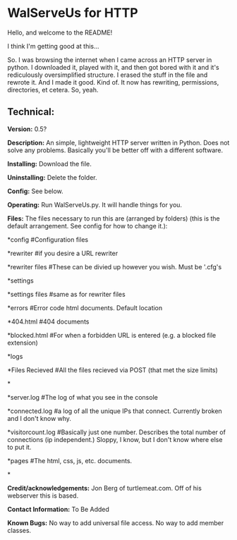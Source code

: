 WalServeUs for HTTP
===================
Hello, and welcome to the README!

I think I'm getting good at this...

So. I was browsing the internet when I came across an HTTP server in python. I downloaded it, played with it, and then got bored with it and it's rediculously oversimplified structure. I erased the stuff in the file and rewrote it. And I made it good. Kind of. It now has rewriting, permissions, directories, et cetera. So, yeah.


Technical:
----------
**Version:** 0.5?

**Description:** An simple, lightweight HTTP server written in Python. Does not solve any problems. Basically you'll be better off with a different software.

**Installing:** Download the file.

**Uninstalling:** Delete the folder.

**Config:** See below.

**Operating:** Run WalServeUs.py. It will handle things for you.

**Files:** The files necessary to run this are (arranged by folders) (this is the default arrangement. See config for how to change it.):

*config #Configuration files

 *rewriter #if you desire a URL rewriter
 
  *rewriter files #These can be divied up however you wish. Must be '.cfg's
  
 *settings
 
  *settings files #same as for rewriter files
  
*errors #Error code html documents. Default location

 *404.html #404 documents
 
 *blocked.html #For when a forbidden URL is entered (e.g. a blocked file extension)
 
*logs

 *Files Recieved #All the files recieved via POST (that met the size limits)

 *<recieved files>

 *server.log #The log of what you see in the console

 *connected.log #a log of all the unique IPs that connect. Currently broken and I don't know why.

 *visitorcount.log #Basically just one number. Describes the total number of connections (ip independent.) Sloppy, I know, but I don't know where else to put it.

*pages #The html, css, js, etc. documents.

 *<documents>

**Credit/acknowledgements:** Jon Berg of turtlemeat.com. Off of his webserver this is based.

**Contact Information:** To Be Added

**Known Bugs:** No way to add universal file access. No way to add member classes.